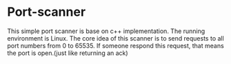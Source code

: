 # Port-scanner
This simple port scanner is base on c++ implementation. The running environment is Linux.
The core idea of this scanner is to send requests to all port numbers from 0 to 65535. If someone respond this request, that means the port is open.(just like returning an ack)
